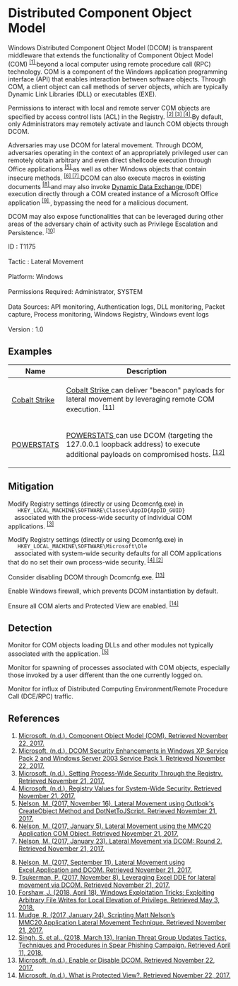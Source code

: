 <div class="container-fluid">
 <h1>
  Distributed Component Object Model
 </h1>
 <div class="row">
  <div class="col-md-8 description-body">
   <p>
    Windows Distributed Component Object Model (DCOM) is transparent middleware that extends the functionality of Component Object Model (COM)
    <span class="scite-citeref-number" data-reference="Microsoft COM" id="scite-ref-1-a">
     <sup>
      <a aria-describedby="qtip-0" data-hasqtip="0" href="https://msdn.microsoft.com/library/windows/desktop/ms680573.aspx" target="_blank">
       [1]
      </a>
     </sup>
    </span>
    beyond a local computer using remote procedure call (RPC) technology. COM is a component of the Windows application programming interface (API) that enables interaction between software objects. Through COM, a client object can call methods of server objects, which are typically Dynamic Link Libraries (DLL) or executables (EXE).
   </p>
   <p>
    Permissions to interact with local and remote server COM objects are specified by access control lists (ACL) in the Registry.
    <span class="scite-citeref-number" data-reference="Microsoft COM ACL" id="scite-ref-2-a">
     <sup>
      <a aria-describedby="qtip-1" data-hasqtip="1" href="https://docs.microsoft.com/en-us/windows/desktop/com/dcom-security-enhancements-in-windows-xp-service-pack-2-and-windows-server-2003-service-pack-1" target="_blank">
       [2]
      </a>
     </sup>
    </span>
    <span class="scite-citeref-number" data-reference="Microsoft Process Wide Com Keys" id="scite-ref-3-a">
     <sup>
      <a aria-describedby="qtip-2" data-hasqtip="2" href="https://msdn.microsoft.com/en-us/library/windows/desktop/ms687317(v=vs.85).aspx" target="_blank">
       [3]
      </a>
     </sup>
    </span>
    <span class="scite-citeref-number" data-reference="Microsoft System Wide Com Keys" id="scite-ref-4-a">
     <sup>
      <a aria-describedby="qtip-3" data-hasqtip="3" href="https://msdn.microsoft.com/en-us/library/windows/desktop/ms694331(v=vs.85).aspx" target="_blank">
       [4]
      </a>
     </sup>
    </span>
    By default, only Administrators may remotely activate and launch COM objects through DCOM.
   </p>
   <p>
    Adversaries may use DCOM for lateral movement. Through DCOM, adversaries operating in the context of an appropriately privileged user can remotely obtain arbitrary and even direct shellcode execution through Office applications
    <span class="scite-citeref-number" data-reference="Enigma Outlook DCOM Lateral Movement Nov 2017" id="scite-ref-5-a">
     <sup>
      <a aria-describedby="qtip-4" data-hasqtip="4" href="https://enigma0x3.net/2017/11/16/lateral-movement-using-outlooks-createobject-method-and-dotnettojscript/" target="_blank">
       [5]
      </a>
     </sup>
    </span>
    as well as other Windows objects that contain insecure methods.
    <span class="scite-citeref-number" data-reference="Enigma MMC20 COM Jan 2017" id="scite-ref-6-a">
     <sup>
      <a aria-describedby="qtip-5" data-hasqtip="5" href="https://enigma0x3.net/2017/01/05/lateral-movement-using-the-mmc20-application-com-object/" target="_blank">
       [6]
      </a>
     </sup>
    </span>
    <span class="scite-citeref-number" data-reference="Enigma DCOM Lateral Movement Jan 2017" id="scite-ref-7-a">
     <sup>
      <a aria-describedby="qtip-6" data-hasqtip="6" href="https://enigma0x3.net/2017/01/23/lateral-movement-via-dcom-round-2/" target="_blank">
       [7]
      </a>
     </sup>
    </span>
    DCOM can also execute macros in existing documents
    <span class="scite-citeref-number" data-reference="Enigma Excel DCOM Sept 2017" id="scite-ref-8-a">
     <sup>
      <a aria-describedby="qtip-7" data-hasqtip="7" href="https://enigma0x3.net/2017/09/11/lateral-movement-using-excel-application-and-dcom/" target="_blank">
       [8]
      </a>
     </sup>
    </span>
    and may also invoke
    <a href="https://attack.mitre.org/techniques/T1173">
     Dynamic Data Exchange
    </a>
    (DDE) execution directly through a COM created instance of a Microsoft Office application
    <span class="scite-citeref-number" data-reference="Cyberreason DCOM DDE Lateral Movement Nov 2017" id="scite-ref-9-a">
     <sup>
      <a aria-describedby="qtip-8" data-hasqtip="8" href="https://www.cybereason.com/blog/leveraging-excel-dde-for-lateral-movement-via-dcom" target="_blank">
       [9]
      </a>
     </sup>
    </span>
    , bypassing the need for a malicious document.
   </p>
   <p>
    DCOM may also expose functionalities that can be leveraged during other areas of the adversary chain of activity such as Privilege Escalation and Persistence.
    <span class="scite-citeref-number" data-reference="ProjectZero File Write EoP Apr 2018" id="scite-ref-10-a">
     <sup>
      <a aria-describedby="qtip-9" data-hasqtip="9" href="https://googleprojectzero.blogspot.com/2018/04/windows-exploitation-tricks-exploiting.html" target="_blank">
       [10]
      </a>
     </sup>
    </span>
   </p>
  </div>
  <div class="col-md-4">
   <div class="card">
    <div class="card-body">
     <div class="card-data">
      <span class="h5 card-title">
       ID
      </span>
      : T1175
      <br/>
      <br/>
     </div>
     <div class="card-data">
      <span class="h5 card-title">
      </span>
     </div>
     <div class="card-data">
      <span class="h5 card-title">
       Tactic
      </span>
      : Lateral Movement
      <br/>
      <br/>
     </div>
     <div class="card-data">
      <span class="h5 card-title">
       Platform:
      </span>
      Windows
      <br/>
      <br/>
     </div>
     <div class="card-data">
      <span class="h5 card-title">
       Permissions Required:
      </span>
      Administrator, SYSTEM
      <br/>
      <br/>
     </div>
     <div class="card-data">
      <span class="h5 card-title">
      </span>
     </div>
     <div class="card-data">
      <span class="h5 card-title">
       Data Sources:
      </span>
      API monitoring, Authentication logs, DLL monitoring, Packet capture, Process monitoring, Windows Registry, Windows event logs
      <br/>
      <br/>
     </div>
     <div class="card-data">
      <span class="h5 card-title">
      </span>
     </div>
     <div class="card-data">
      <span class="h5 card-title">
      </span>
     </div>
     <div class="card-data">
      <span class="h5 card-title">
      </span>
     </div>
     <div class="card-data">
      <span class="h5 card-title">
      </span>
     </div>
     <div class="card-data">
      <span class="h5 card-title">
      </span>
     </div>
     <div class="card-data">
      <span class="h5 card-title">
      </span>
     </div>
     <div class="card-data">
      <span class="h5 card-title">
       Version
      </span>
      : 1.0
     </div>
    </div>
   </div>
  </div>
 </div>
 <h2 class="pt-3" id="examples">
  Examples
 </h2>
 <table class="table table-bordered table-light mt-2">
  <thead>
   <tr>
    <th scope="col">
     Name
    </th>
    <th scope="col">
     Description
    </th>
   </tr>
  </thead>
  <tbody class="bg-white">
   <tr>
    <td>
     <a href="https://attack.mitre.org/software/S0154">
      Cobalt Strike
     </a>
    </td>
    <td>
     <p>
      <a href="https://attack.mitre.org/software/S0154">
       Cobalt Strike
      </a>
      can deliver "beacon" payloads for lateral movement by leveraging remote COM execution.
      <span class="scite-citeref-number" data-reference="Cobalt Strike DCOM Jan 2017" id="scite-ref-11-a" onclick="scrollToRef('scite-11')">
       <sup>
        <a aria-describedby="qtip-10" data-hasqtip="10" href="https://blog.cobaltstrike.com/2017/01/24/scripting-matt-nelsons-mmc20-application-lateral-movement-technique/" target="_blank">
         [11]
        </a>
       </sup>
      </span>
     </p>
    </td>
   </tr>
   <tr>
    <td>
     <a href="https://attack.mitre.org/software/S0223">
      POWERSTATS
     </a>
    </td>
    <td>
     <p>
      <a href="https://attack.mitre.org/software/S0223">
       POWERSTATS
      </a>
      can use DCOM (targeting the 127.0.0.1 loopback address) to execute additional payloads on compromised hosts.
      <span class="scite-citeref-number" data-reference="FireEye MuddyWater Mar 2018" id="scite-ref-12-a" onclick="scrollToRef('scite-12')">
       <sup>
        <a aria-describedby="qtip-11" data-hasqtip="11" href="https://www.fireeye.com/blog/threat-research/2018/03/iranian-threat-group-updates-ttps-in-spear-phishing-campaign.html" target="_blank">
         [12]
        </a>
       </sup>
      </span>
     </p>
    </td>
   </tr>
  </tbody>
 </table>
 <h2 class="pt-3" id="mitigation">
  Mitigation
 </h2>
 <p>
  Modify Registry settings (directly or using Dcomcnfg.exe) in
  <code>
   HKEY_LOCAL_MACHINE\SOFTWARE\Classes\AppID{AppID_GUID}
  </code>
  associated with the process-wide security of individual COM applications.
  <span class="scite-citeref-number" data-reference="Microsoft Process Wide Com Keys" id="scite-ref-3-a">
   <sup>
    <a aria-describedby="qtip-2" data-hasqtip="2" href="https://msdn.microsoft.com/en-us/library/windows/desktop/ms687317(v=vs.85).aspx" target="_blank">
     [3]
    </a>
   </sup>
  </span>
 </p>
 <p>
  Modify Registry settings (directly or using Dcomcnfg.exe) in
  <code>
   HKEY_LOCAL_MACHINE\SOFTWARE\Microsoft\Ole
  </code>
  associated with system-wide security defaults for all COM applications that do no set their own process-wide security.
  <span class="scite-citeref-number" data-reference="Microsoft System Wide Com Keys" id="scite-ref-4-a">
   <sup>
    <a aria-describedby="qtip-3" data-hasqtip="3" href="https://msdn.microsoft.com/en-us/library/windows/desktop/ms694331(v=vs.85).aspx" target="_blank">
     [4]
    </a>
   </sup>
  </span>
  <span class="scite-citeref-number" data-reference="Microsoft COM ACL" id="scite-ref-2-a">
   <sup>
    <a aria-describedby="qtip-1" data-hasqtip="1" href="https://docs.microsoft.com/en-us/windows/desktop/com/dcom-security-enhancements-in-windows-xp-service-pack-2-and-windows-server-2003-service-pack-1" target="_blank">
     [2]
    </a>
   </sup>
  </span>
 </p>
 <p>
  Consider disabling DCOM through Dcomcnfg.exe.
  <span class="scite-citeref-number" data-reference="Microsoft Disable DCOM" id="scite-ref-13-a">
   <sup>
    <a aria-describedby="qtip-12" data-hasqtip="12" href="https://technet.microsoft.com/library/cc771387.aspx" target="_blank">
     [13]
    </a>
   </sup>
  </span>
 </p>
 <p>
  Enable Windows firewall, which prevents DCOM instantiation by default.
 </p>
 <p>
  Ensure all COM alerts and Protected View are enabled.
  <span class="scite-citeref-number" data-reference="Microsoft Protected View" id="scite-ref-14-a">
   <sup>
    <a aria-describedby="qtip-13" data-hasqtip="13" href="https://support.office.com/en-us/article/What-is-Protected-View-d6f09ac7-e6b9-4495-8e43-2bbcdbcb6653" target="_blank">
     [14]
    </a>
   </sup>
  </span>
 </p>
 <h2 class="pt-3" id="detection">
  Detection
 </h2>
 <p>
  Monitor for COM objects loading DLLs and other modules not typically associated with the application.
  <span class="scite-citeref-number" data-reference="Enigma Outlook DCOM Lateral Movement Nov 2017" id="scite-ref-5-a">
   <sup>
    <a aria-describedby="qtip-4" data-hasqtip="4" href="https://enigma0x3.net/2017/11/16/lateral-movement-using-outlooks-createobject-method-and-dotnettojscript/" target="_blank">
     [5]
    </a>
   </sup>
  </span>
 </p>
 <p>
  Monitor for spawning of processes associated with COM objects, especially those invoked by a user different than the one currently logged on.
 </p>
 <p>
  Monitor for influx of Distributed Computing Environment/Remote Procedure Call (DCE/RPC) traffic.
 </p>
 <h2 class="pt-3" id="references">
  References
 </h2>
 <div class="row">
  <div class="col">
   <ol>
    <li>
     <span class="scite-citation" id="scite-1">
      <span class="scite-citation-text">
       <a class="external text" href="https://msdn.microsoft.com/library/windows/desktop/ms680573.aspx" name="scite-1" rel="nofollow" target="_blank">
        Microsoft. (n.d.). Component Object Model (COM). Retrieved November 22, 2017.
       </a>
      </span>
     </span>
    </li>
    <li>
     <span class="scite-citation" id="scite-2">
      <span class="scite-citation-text">
       <a class="external text" href="https://docs.microsoft.com/en-us/windows/desktop/com/dcom-security-enhancements-in-windows-xp-service-pack-2-and-windows-server-2003-service-pack-1" name="scite-2" rel="nofollow" target="_blank">
        Microsoft. (n.d.). DCOM Security Enhancements in Windows XP Service Pack 2 and Windows Server 2003 Service Pack 1. Retrieved November 22, 2017.
       </a>
      </span>
     </span>
    </li>
    <li>
     <span class="scite-citation" id="scite-3">
      <span class="scite-citation-text">
       <a class="external text" href="https://msdn.microsoft.com/en-us/library/windows/desktop/ms687317(v=vs.85).aspx" name="scite-3" rel="nofollow" target="_blank">
        Microsoft. (n.d.). Setting Process-Wide Security Through the Registry. Retrieved November 21, 2017.
       </a>
      </span>
     </span>
    </li>
    <li>
     <span class="scite-citation" id="scite-4">
      <span class="scite-citation-text">
       <a class="external text" href="https://msdn.microsoft.com/en-us/library/windows/desktop/ms694331(v=vs.85).aspx" name="scite-4" rel="nofollow" target="_blank">
        Microsoft. (n.d.). Registry Values for System-Wide Security. Retrieved November 21, 2017.
       </a>
      </span>
     </span>
    </li>
    <li>
     <span class="scite-citation" id="scite-5">
      <span class="scite-citation-text">
       <a class="external text" href="https://enigma0x3.net/2017/11/16/lateral-movement-using-outlooks-createobject-method-and-dotnettojscript/" name="scite-5" rel="nofollow" target="_blank">
        Nelson, M. (2017, November 16). Lateral Movement using Outlook's CreateObject Method and DotNetToJScript. Retrieved November 21, 2017.
       </a>
      </span>
     </span>
    </li>
    <li>
     <span class="scite-citation" id="scite-6">
      <span class="scite-citation-text">
       <a class="external text" href="https://enigma0x3.net/2017/01/05/lateral-movement-using-the-mmc20-application-com-object/" name="scite-6" rel="nofollow" target="_blank">
        Nelson, M. (2017, January 5). Lateral Movement using the MMC20 Application COM Object. Retrieved November 21, 2017.
       </a>
      </span>
     </span>
    </li>
    <li>
     <span class="scite-citation" id="scite-7">
      <span class="scite-citation-text">
       <a class="external text" href="https://enigma0x3.net/2017/01/23/lateral-movement-via-dcom-round-2/" name="scite-7" rel="nofollow" target="_blank">
        Nelson, M. (2017, January 23). Lateral Movement via DCOM: Round 2. Retrieved November 21, 2017.
       </a>
      </span>
     </span>
    </li>
   </ol>
  </div>
  <div class="col">
   <ol start="8.0">
    <li>
     <span class="scite-citation" id="scite-8">
      <span class="scite-citation-text">
       <a class="external text" href="https://enigma0x3.net/2017/09/11/lateral-movement-using-excel-application-and-dcom/" name="scite-8" rel="nofollow" target="_blank">
        Nelson, M. (2017, September 11). Lateral Movement using Excel.Application and DCOM. Retrieved November 21, 2017.
       </a>
      </span>
     </span>
    </li>
    <li>
     <span class="scite-citation" id="scite-9">
      <span class="scite-citation-text">
       <a class="external text" href="https://www.cybereason.com/blog/leveraging-excel-dde-for-lateral-movement-via-dcom" name="scite-9" rel="nofollow" target="_blank">
        Tsukerman, P. (2017, November 8). Leveraging Excel DDE for lateral movement via DCOM. Retrieved November 21, 2017.
       </a>
      </span>
     </span>
    </li>
    <li>
     <span class="scite-citation" id="scite-10">
      <span class="scite-citation-text">
       <a class="external text" href="https://googleprojectzero.blogspot.com/2018/04/windows-exploitation-tricks-exploiting.html" name="scite-10" rel="nofollow" target="_blank">
        Forshaw, J. (2018, April 18). Windows Exploitation Tricks: Exploiting Arbitrary File Writes for Local Elevation of Privilege. Retrieved May 3, 2018.
       </a>
      </span>
     </span>
    </li>
    <li>
     <span class="scite-citation" id="scite-11">
      <span class="scite-citation-text">
       <a class="external text" href="https://blog.cobaltstrike.com/2017/01/24/scripting-matt-nelsons-mmc20-application-lateral-movement-technique/" name="scite-11" rel="nofollow" target="_blank">
        Mudge, R. (2017, January 24). Scripting Matt Nelson’s MMC20.Application Lateral Movement Technique. Retrieved November 21, 2017.
       </a>
      </span>
     </span>
    </li>
    <li>
     <span class="scite-citation" id="scite-12">
      <span class="scite-citation-text">
       <a class="external text" href="https://www.fireeye.com/blog/threat-research/2018/03/iranian-threat-group-updates-ttps-in-spear-phishing-campaign.html" name="scite-12" rel="nofollow" target="_blank">
        Singh, S. et al.. (2018, March 13). Iranian Threat Group Updates Tactics, Techniques and Procedures in Spear Phishing Campaign. Retrieved April 11, 2018.
       </a>
      </span>
     </span>
    </li>
    <li>
     <span class="scite-citation" id="scite-13">
      <span class="scite-citation-text">
       <a class="external text" href="https://technet.microsoft.com/library/cc771387.aspx" name="scite-13" rel="nofollow" target="_blank">
        Microsoft. (n.d.). Enable or Disable DCOM. Retrieved November 22, 2017.
       </a>
      </span>
     </span>
    </li>
    <li>
     <span class="scite-citation" id="scite-14">
      <span class="scite-citation-text">
       <a class="external text" href="https://support.office.com/en-us/article/What-is-Protected-View-d6f09ac7-e6b9-4495-8e43-2bbcdbcb6653" name="scite-14" rel="nofollow" target="_blank">
        Microsoft. (n.d.). What is Protected View?. Retrieved November 22, 2017.
       </a>
      </span>
     </span>
    </li>
   </ol>
  </div>
 </div>
</div>
